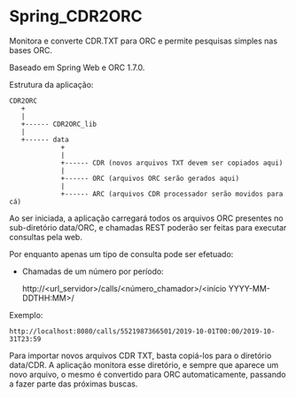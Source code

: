 # Spring_CDR2ORC
Monitora e converte CDR.TXT para ORC e permite pesquisas simples nas bases ORC.

Baseado em Spring Web e ORC 1.7.0.

Estrutura da aplicação:

```
CDR2ORC
   +
   |
   +------ CDR2ORC_lib
   |
   +------ data
             +
             |
             +------ CDR (novos arquivos TXT devem ser copiados aqui)
             |
             +------ ORC (arquivos ORC serão gerados aqui)
             |
             +------ ARC (arquivos CDR processador serão movidos para cá)
```

Ao ser iniciada, a aplicação carregará todos os arquivos ORC presentes no
sub-diretório data/ORC, e chamadas REST poderão ser feitas para executar
consultas pela web.

Por enquanto apenas um tipo de consulta pode ser efetuado:

- Chamadas de um número por período:

	http://<url_servidor>/calls/<número_chamador>/<início YYYY-MM-DDTHH:MM>/<fim YYYY-MM-DDTHH:MM>

Exemplo:

	http://localhost:8080/calls/5521987366501/2019-10-01T00:00/2019-10-31T23:59

Para importar novos arquivos CDR TXT, basta copiá-los para o
diretório data/CDR. A aplicação monitora esse diretório, e sempre que aparece um
novo arquivo, o mesmo é convertido para ORC automaticamente, passando a fazer parte
das próximas buscas.



